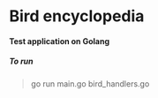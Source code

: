 # Bird encyclopedia

#### Test application on Golang

##### To run 
> go run main.go bird_handlers.go